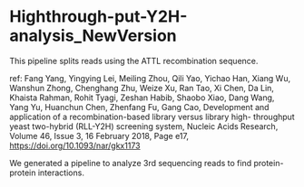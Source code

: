 # Highthrough-put-Y2H-analysis_NewVersion
This pipeline splits reads using the ATTL recombination sequence.

ref:
Fang Yang, Yingying Lei, Meiling Zhou, Qili Yao, Yichao Han, Xiang Wu, Wanshun Zhong, Chenghang Zhu, Weize Xu, Ran Tao, Xi Chen, Da Lin, Khaista Rahman, Rohit Tyagi, Zeshan Habib, Shaobo Xiao, Dang Wang, Yang Yu, Huanchun Chen, Zhenfang Fu, Gang Cao, Development and application of a recombination-based library versus library high- throughput yeast two-hybrid (RLL-Y2H) screening system, Nucleic Acids Research, Volume 46, Issue 3, 16 February 2018, Page e17, https://doi.org/10.1093/nar/gkx1173

We generated a pipeline to analyze 3rd sequencing reads to find protein-protein interactions.
